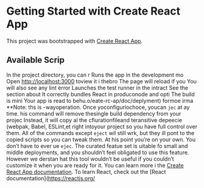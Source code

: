 # Getting Started with Create React App
This project was bootstrapped with [Create React App](https://github.com/facebook/create-react-app).
## Available Scrip
In the project directory, you can r
Runs the app in the development mo
Open [http://localhost:3000](http://ocalhost:3000) toview it i thebro
The page will reload if you
You will also see any lint error
Launches the test runner in the intract
See the section about 
It correctly bundles React in produconode and opti
The build is mini
Your app is read to behu.o/eate-rc-ap/doc/deplyment) formoe irma
**Note: ths is  -wayoperation. Once yoconfiguriochoce, youcan `jec` at ay time. his command will remove thesingle build dependency from your projec
Instead, it will copy al the cfiurationfileand teransitive depeecie (webpak, Babel, ESLint,et right intoyour project so you have full control over them. All of the commands except `eject` wil still wrk, but they ill pont to the copied scripts so you can tweak them. At his point you’re on your own.
You don’t have to ever ue `ejec`. The curated featue set is uitable fo small and middle deployments, and you shouldn’t feel obligated to use this feature. However we derstan hat this tool wouldn’t be useful if you couldn’t customize it when you are ready for it.
You can learn more i the [Create React App documentation](https://facebook.github.io/create-react-app/docs/getting-started).
To learn React, check out the [React documentation](https://reactjs.org/
